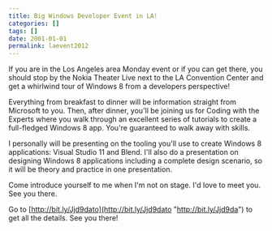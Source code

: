 ```yaml
---
title: Big Windows Developer Event in LA!
categories: []
tags: []
date: 2001-01-01
permalink: laevent2012
---
```


If you are in the Los Angeles area Monday event or if you can get there, you should stop by the Nokia Theater Live next to the LA Convention Center and get a whirlwind tour of Windows 8 from a developers perspective!

Everything from breakfast to dinner will be information straight from Microsoft to you. Then, after dinner, you'll be joining us for Coding with the Experts where you walk through an excellent series of tutorials to create a full-fledged Windows 8 app. You're guaranteed to walk away with skills.

I personally will be presenting on the tooling you'll use to create Windows 8 applications: Visual Studio 11 and Blend. I'll also do a presentation on designing Windows 8 applications including a complete design scenario, so it will be theory and practice in one presentation.

Come introduce yourself to me when I'm not on stage. I'd love to meet you. See you there.

Go to [http://bit.ly/Jjd9dato](http://bit.ly/Jjd9dato "http://bit.ly/Jjd9da") to get all the details. See you there!